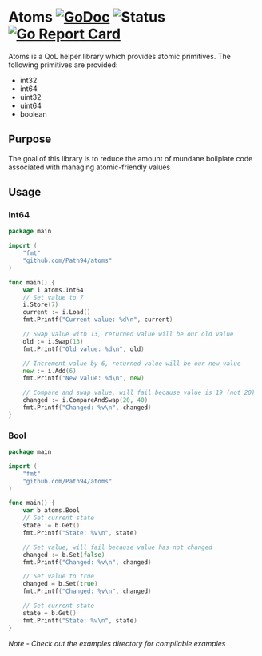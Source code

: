 # Atoms [![GoDoc](https://godoc.org/github.com/Path94/atoms?status.svg)](https://godoc.org/github.com/Path94/atoms) ![Status](https://img.shields.io/badge/status-beta-yellow.svg) [![Go Report Card](https://goreportcard.com/badge/github.com/Path94/atoms)](https://goreportcard.com/report/github.com/Path94/atoms)

Atoms is a QoL helper library which provides atomic primitives. The following primitives are provided:

- int32
- int64
- uint32
- uint64
- boolean



## Purpose
The goal of this library is to reduce the amount of mundane boilplate code associated with managing atomic-friendly values



## Usage
### Int64
```go
package main

import (
	"fmt"
	"github.com/Path94/atoms"
)

func main() {
	var i atoms.Int64
	// Set value to 7
	i.Store(7)
	current := i.Load()
	fmt.Printf("Current value: %d\n", current)

	// Swap value with 13, returned value will be our old value
	old := i.Swap(13)
	fmt.Printf("Old value: %d\n", old)

	// Increment value by 6, returned value will be our new value
	new := i.Add(6)
	fmt.Printf("New value: %d\n", new)

	// Compare and swap value, will fail because value is 19 (not 20)
	changed := i.CompareAndSwap(20, 40)
	fmt.Printf("Changed: %v\n", changed)
}

```

### Bool
```go
package main

import (
	"fmt"
	"github.com/Path94/atoms"
)

func main() {
	var b atoms.Bool
	// Get current state
	state := b.Get()
	fmt.Printf("State: %v\n", state)

	// Set value, will fail because value has not changed
	changed := b.Set(false)
	fmt.Printf("Changed: %v\n", changed)

	// Set value to true
	changed = b.Set(true)
	fmt.Printf("Changed: %v\n", changed)

	// Get current state
	state = b.Get()
	fmt.Printf("State: %v\n", state)
}

```

*Note - Check out the examples directory for compilable examples*